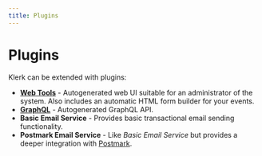 ```yaml
---
title: Plugins
---
```


# Plugins

Klerk can be extended with plugins:

* [__Web Tools__](/docs/plugins/html) - Autogenerated web UI suitable for an administrator of the system. Also includes
an automatic HTML form builder for your events. 
* [__GraphQL__](/docs/plugins/graphql) - Autogenerated GraphQL API. 
* __Basic Email Service__ - Provides basic transactional email sending functionality. 
* __Postmark Email Service__ - Like _Basic Email Service_ but provides a deeper integration with [Postmark](https://postmarkapp.com/).
